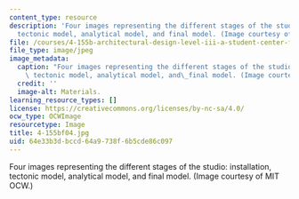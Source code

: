 ```yaml
---
content_type: resource
description: 'Four images representing the different stages of the studio: installation,
  tectonic model, analytical model, and final model. (Image courtesy of MIT OCW.)'
file: /courses/4-155b-architectural-design-level-iii-a-student-center-for-mit-fall-2004/64e33b3dbccd64a9738f6b5cde86c097_4-155bf04.jpg
file_type: image/jpeg
image_metadata:
  caption: "Four images representing the different stages of the studio: installation,\
    \ tectonic model, analytical model, and\_final model. (Image courtesy of MIT OpenCourseWare.)"
  credit: ''
  image-alt: Materials.
learning_resource_types: []
license: https://creativecommons.org/licenses/by-nc-sa/4.0/
ocw_type: OCWImage
resourcetype: Image
title: 4-155bf04.jpg
uid: 64e33b3d-bccd-64a9-738f-6b5cde86c097
---
```

Four images representing the different stages of the studio: installation, tectonic model, analytical model, and final model. (Image courtesy of MIT OCW.)